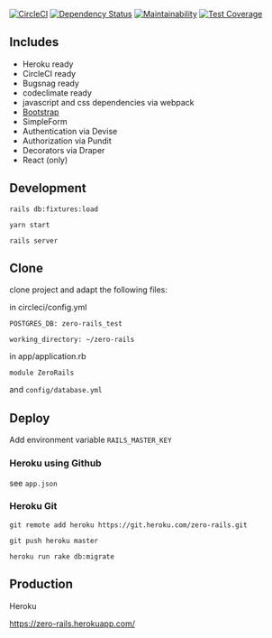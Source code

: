 [![CircleCI](https://circleci.com/gh/grrrisu/zero-rails.svg?style=svg)](https://circleci.com/gh/grrrisu/zero-rails)
[![Dependency Status](https://gemnasium.com/badges/github.com/grrrisu/zero-rails.svg)](https://gemnasium.com/github.com/grrrisu/zero-rails)
[![Maintainability](https://api.codeclimate.com/v1/badges/edb44b90aed4229d22f4/maintainability)](https://codeclimate.com/github/grrrisu/zero-rails/maintainability)
[![Test Coverage](https://api.codeclimate.com/v1/badges/edb44b90aed4229d22f4/test_coverage)](https://codeclimate.com/github/grrrisu/zero-rails/test_coverage)

## Includes

* Heroku ready
* CircleCI ready
* Bugsnag ready
* codeclimate ready
* javascript and css dependencies via webpack
* [Bootstrap](https://getbootstrap.com/)
* SimpleForm
* Authentication via Devise
* Authorization via Pundit
* Decorators via Draper
* React (only)

## Development

`rails db:fixtures:load`

`yarn start`

`rails server`

## Clone

clone project and adapt the following files:

in circleci/config.yml

`POSTGRES_DB: zero-rails_test`

`working_directory: ~/zero-rails`

in app/application.rb

`module ZeroRails`

and `config/database.yml`

## Deploy

Add environment variable `RAILS_MASTER_KEY`

### Heroku using Github

see `app.json`

### Heroku Git

`git remote add heroku https://git.heroku.com/zero-rails.git`

`git push heroku master`

`heroku run rake db:migrate`

## Production

Heroku

https://zero-rails.herokuapp.com/
